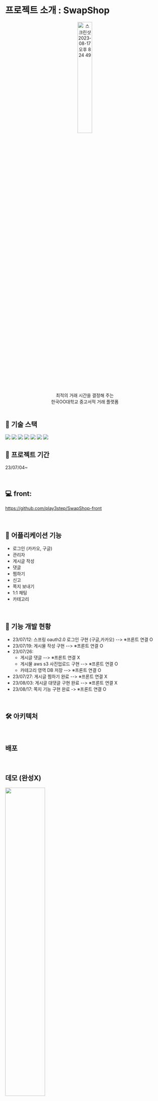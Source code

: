 # 프로젝트 소개 : SwapShop
<div align="center">

<img width="30%" alt="스크린샷 2023-08-17 오후 8 24 49" src="https://github.com/SangWoon123/swapshop-backend/assets/100204926/fce853d6-399c-4df8-b91e-e912d38e5a6e"/>

</div>
<div align="center">
 최적의 거래 시간을 결정해 주는 <br> 한국OO대학교 중고서적 거래 플랫폼 
</div>

<br>

## 📖 기술 스택
<img src="https://img.shields.io/badge/java-007396?style=for-the-badge&logo=java&logoColor=white">
<img src="https://img.shields.io/badge/spring-6DB33F?style=for-the-badge&logo=spring&logoColor=white">
<img src="https://img.shields.io/badge/springboot-6DB33F?style=for-the-badge&logo=springboot&logoColor=white">
<img src="https://img.shields.io/badge/mysql-4479A1?style=for-the-badge&logo=mysql&logoColor=white"> 
<img src="https://img.shields.io/badge/docker-4479A1?style=for-the-badge&logo=docker&logoColor=white">
<img src="https://img.shields.io/badge/amazonaws-232F3E?style=for-the-badge&logo=amazonaws&logoColor=white">
<img src="https://img.shields.io/badge/gradle-02303A?style=for-the-badge&logo=gradle&logoColor=white">

<br>

 ## 📆 프로젝트 기간
23/07/04~

<br>

## 💻 front: 
https://github.com/play3step/SwapShop-front 

<br>

## 📝 어플리케이션 기능
- 로그인 (카카오, 구글)
- 관리자
- 게시글 작성
- 댓글
- 찜하기
- 신고
- 쪽지 보내기
- 1:1 채팅
- 카테고리 

<br>

## 📝 기능 개발 현황
- 23/07/12: 스프링 oauth2.0 로그인 구현 (구글,카카오) --> ※프론트 연결 O
- 23/07/19: 게시물 작성 구현 --> ※프론트 연결 O
- 23/07/26:
  - 게시글 댓글 --> ※프론트 연결 X
  - 게시물 aws s3 사진업로드 구현 --> ※프론트 연결 O
  - 카테고리 영역 DB 저장 --> ※프론트 연결 O
- 23/07/27: 게시글 찜하기 완료 --> ※프론트 연결 X
- 23/08/03: 게시글 대댓글 구현 완료 --> ※프론트 연결 X
- 23/08/17: 쪽지 기능 구현 완료 -> ※프론트 연결 O

<br>

## 🛠️ 아키텍처

<br>

## 배포

<br>

## 데모 (완성X)

<img width="50%" src="https://github.com/SangWoon123/swapshop-backend/assets/100204926/f4c7d764-c7b8-48b2-9838-611543b95f36"/>

<br>

## 📂 프로젝트 구조
